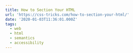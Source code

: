 ```yaml
---
title: How to Section Your HTML
url: 'https://css-tricks.com/how-to-section-your-html/'
date: '2020-01-03T11:36:01.000Z'
tags:
  - web
  - html
  - semantics
  - accessibility
---
```

